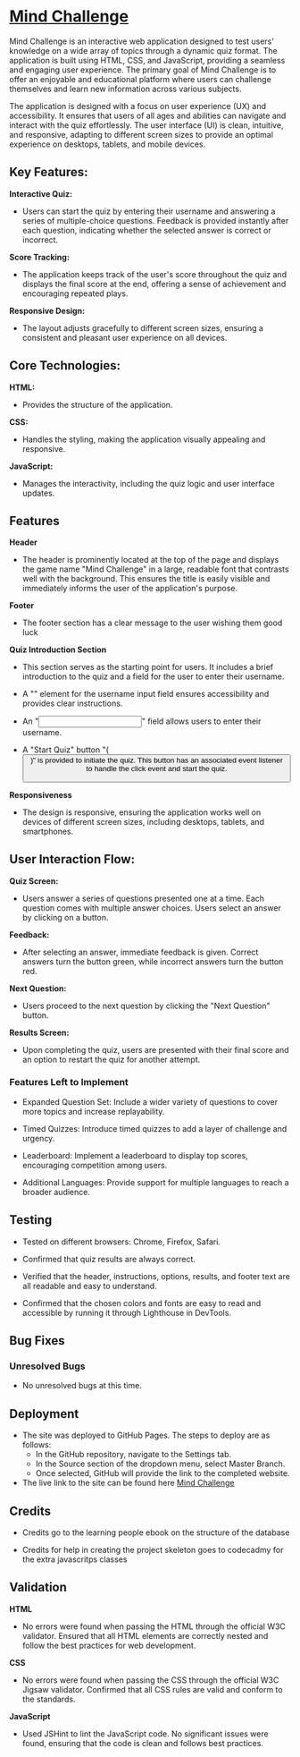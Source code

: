 # [Mind Challenge](https://elsei123.github.io/MindChallenge/)

Mind Challenge is an interactive web application designed to test users' knowledge on a wide array of topics through a dynamic quiz format. The application is built using HTML, CSS, and JavaScript, providing a seamless and engaging user experience. The primary goal of Mind Challenge is to offer an enjoyable and educational platform where users can challenge themselves and learn new information across various subjects.

The application is designed with a focus on user experience (UX) and accessibility. It ensures that users of all ages and abilities can navigate and interact with the quiz effortlessly. The user interface (UI) is clean, intuitive, and responsive, adapting to different screen sizes to provide an optimal experience on desktops, tablets, and mobile devices.


## Key Features:

__Interactive Quiz:__

- Users can start the quiz by entering their username and answering a series of multiple-choice questions. Feedback is provided instantly after each question, indicating whether the selected answer is correct or incorrect.

__Score Tracking:__ 

 - The application keeps track of the user's score throughout the quiz and displays the final score at the end, offering a sense of achievement and encouraging repeated plays.

__Responsive Design:__ 

- The layout adjusts gracefully to different screen sizes, ensuring a consistent and pleasant user experience on all devices.


## Core Technologies:
__HTML:__

- Provides the structure of the application.

__CSS:__

- Handles the styling, making the application visually appealing and responsive.

__JavaScript:__

- Manages the interactivity, including the quiz logic and user interface updates.


## Features

__Header__

- The header is prominently located at the top of the page and displays the game name "Mind Challenge" in a large, readable font that contrasts well with the background. This ensures the title is easily visible and immediately informs the user of the application's purpose.

__Footer__

- The footer section has a clear message to the user wishing them good luck

__Quiz Introduction Section__

- This section serves as the starting point for users. It includes a brief introduction to the quiz and a field for the user to enter their username.

- A "<label>" element for the username input field ensures accessibility and provides clear instructions.

- An "<input>" field allows users to enter their username.

- A "Start Quiz" button "(<button>)" is provided to initiate the quiz. This button has an associated event listener to handle the click event and start the quiz.

__Responsiveness__ 

- The design is responsive, ensuring the application works well on devices of different screen sizes, including desktops, tablets, and smartphones.

## User Interaction Flow:
  
__Quiz Screen:__

- Users answer a series of questions presented one at a time. Each question comes with multiple answer choices. Users select an answer by clicking on a button.


__Feedback:__

- After selecting an answer, immediate feedback is given. Correct answers turn the button green, while incorrect answers turn the button red.

  

__Next Question:__

- Users proceed to the next question by clicking the "Next Question" button.

  
__Results Screen:__

- Upon completing the quiz, users are presented with their final score and an option to restart the quiz for another attempt.
  

### Features Left to Implement

- Expanded Question Set: Include a wider variety of questions to cover more topics and increase replayability.

- Timed Quizzes: Introduce timed quizzes to add a layer of challenge and urgency.

- Leaderboard: Implement a leaderboard to display top scores, encouraging competition among users.

- Additional Languages: Provide support for multiple languages to reach a broader audience.


## Testing

- Tested on different browsers: Chrome, Firefox, Safari.

- Confirmed that quiz results are always correct.

- Verified that the header, instructions, options, results, and footer text are all readable and easy to understand.

- Confirmed that the chosen colors and fonts are easy to read and accessible by running it through Lighthouse in DevTools.

## Bug Fixes

### Unresolved Bugs

- No unresolved bugs at this time.

## Deployment

- The site was deployed to GitHub Pages. The steps to deploy are as follows:
   - In the GitHub repository, navigate to the Settings tab.
   - In the Source section of the dropdown menu, select Master Branch.
   - Once selected, GitHub will provide the link to the completed website.
- The live link to the site can be found here [Mind Challenge](https://elsei123.github.io/MindChallenge/)

## Credits

- Credits go to the learning people ebook on the structure of the database 

- Credits for help in creating the project skeleton goes to codecadmy for the extra javascritps classes

## Validation

__HTML__

- No errors were found when passing the HTML through the official W3C validator. Ensured that all HTML elements are correctly nested and follow the best practices for web development.

__CSS__

- No errors were found when passing the CSS through the official W3C Jigsaw validator. Confirmed that all CSS rules are valid and conform to the standards.

__JavaScript__

- Used JSHint to lint the JavaScript code. No significant issues were found, ensuring that the code is clean and follows best practices.

